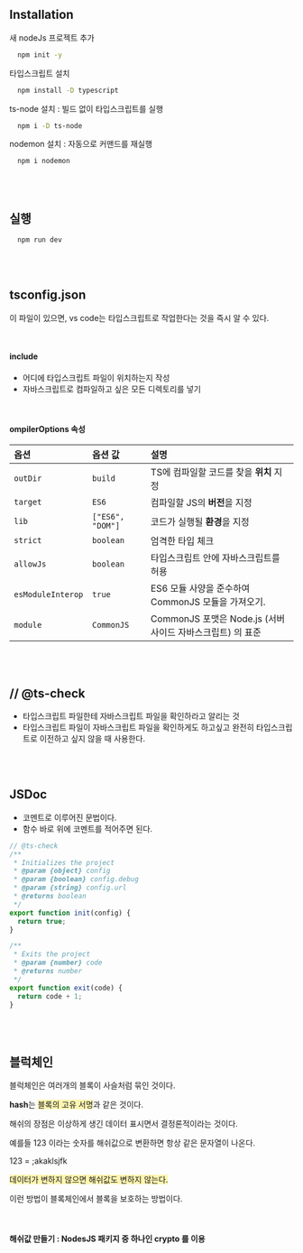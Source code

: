 ## Installation

새 nodeJs 프로젝트 추가

```bash
  npm init -y
```

타입스크립트 설치

```bash
  npm install -D typescript
```

ts-node 설치 : 빌드 없이 타입스크립트를 실행

```bash
  npm i -D ts-node
```

nodemon 설치 : 자동으로 커맨드를 재실행

```bash
  npm i nodemon
```

<br><br>

## 실행

```bash
  npm run dev
```

<br><br>

## tsconfig.json

이 파일이 있으면, vs code는 타입스크립트로 작업한다는 것을 즉시 알 수 있다.

<br>

#### include

- 어디에 타입스크립트 파일이 위치하는지 작성
- 자바스크립트로 컴파일하고 싶은 모든 디렉토리를 넣기

<br>

#### ompilerOptions 속성

| 옵션              | 옵션 값          | 설명                                                      |
| :---------------- | :--------------- | :-------------------------------------------------------- |
| `outDir`          | `build`          | TS에 컴파일할 코드를 찾을 **위치** 지정                   |
| `target`          | `ES6`            | 컴파일할 JS의 **버전**을 지정                             |
| `lib`             | `["ES6", "DOM"]` | 코드가 실행될 **환경**을 지정                             |
| `strict`          | `boolean`        | 엄격한 타입 체크                                          |
| `allowJs`         | `boolean`        | 타입스크립트 안에 자바스크립트를 허용                     |
| `esModuleInterop` | `true`           | ES6 모듈 사양을 준수하여 CommonJS 모듈을 가져오기.        |
| `module`          | `CommonJS`       | CommonJS 포맷은 Node.js (서버사이드 자바스크립트) 의 표준 |

<br><br>

## // @ts-check

- 타입스크립트 파일한테 자바스크립트 파일을 확인하라고 알리는 것
- 타입스크립트 파일이 자바스크립트 파일을 확인하게도 하고싶고 완전히 타입스크립트로 이전하고 싶지 않을 때 사용한다.

<br><br>

## JSDoc

- 코멘트로 이루어진 문법이다.
- 함수 바로 위에 코멘트를 적어주면 된다.

```javascript
// @ts-check
/**
 * Initializes the project
 * @param {object} config
 * @param {boolean} config.debug
 * @param {string} config.url
 * @returns boolean
 */
export function init(config) {
  return true;
}

/**
 * Exits the project
 * @param {number} code
 * @returns number
 */
export function exit(code) {
  return code + 1;
}
```

<br><br>

## 블럭체인

블럭체인은 여러개의 블록이 사슬처럼 묶인 것이다.

**hash**는 <span style='background-color: #fff5b1'>블록의 고유 서명</span>과 같은 것이다.

해쉬의 장점은 이상하게 생긴 데이터 표시면서 결정론적이라는 것이다.

예를들 123 이라는 숫자를 해쉬값으로 변환하면 항상 같은 문자열이 나온다.

123 = ;akaklsjfk

<span style='background-color: #fff5b1'>데이터가 변하지 않으면 해쉬값도 변하지 않는다.</span>

이런 방법이 블록체인에서 블록을 보호하는 방법이다.

<br>

#### 해쉬값 만들기 : NodesJS 패키지 중 하나인 crypto 를 이용
